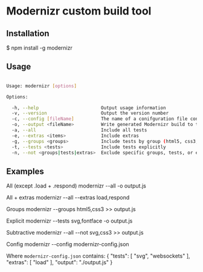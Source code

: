 # Modernizr custom build tool

## Installation

   $ npm install -g modernizr

## Usage

```bash

Usage: modernizr [options]

Options:

  -h, --help                       Output usage information
  -v, --version                    Output the version number
  -c, --config [fileName]          The name of a conifguration file containing a JSON object that has properties for any of the following options. If no name is provided, uses modernizr-config.json
  -o, --output <fileName>          Write generated Modernizr build to this output file
  -a, --all                        Include all tests
  -e, --extras <items>             Include extras
  -g, --groups <groups>            Include tests by group (html5, css3, misc)
  -t, --tests <tests>              Include tests explicitly
  -n, --not <groups|tests|extras>  Exclude specific groups, tests, or extras

```

## Examples

All (except .load + .respond)
   modernizr --all -o output.js

All + extras
   modernizr --all --extras load,respond

Groups
   modernizr --groups html5,css3 >> output.js

Explicit
   modernizr --tests svg,fontface -o output.js

Subtractive
   modernizr --all --not svg,css3 >> output.js

Config
   modernizr --config modernizr-config.json

Where `modernizr-config.json` contains:
   {
     "tests": [ "svg", "websockets" ],
     "extras": [ "load" ],
     "output": "./output.js"
   }